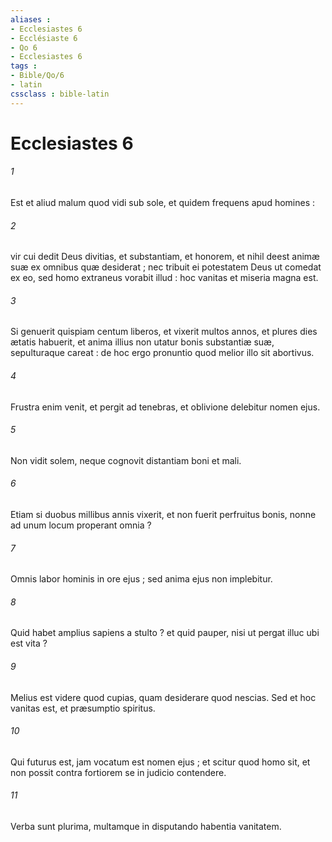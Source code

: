 ```yaml
---
aliases : 
- Ecclesiastes 6
- Ecclésiaste 6
- Qo 6
- Ecclesiastes 6
tags : 
- Bible/Qo/6
- latin
cssclass : bible-latin
---
```


# Ecclesiastes 6

###### 1
Est et aliud malum quod vidi sub sole, et quidem frequens apud homines :
###### 2
vir cui dedit Deus divitias, et substantiam, et honorem, et nihil deest animæ suæ ex omnibus quæ desiderat ; nec tribuit ei potestatem Deus ut comedat ex eo, sed homo extraneus vorabit illud : hoc vanitas et miseria magna est.
###### 3
Si genuerit quispiam centum liberos, et vixerit multos annos, et plures dies ætatis habuerit, et anima illius non utatur bonis substantiæ suæ, sepulturaque careat : de hoc ergo pronuntio quod melior illo sit abortivus.
###### 4
Frustra enim venit, et pergit ad tenebras, et oblivione delebitur nomen ejus.
###### 5
Non vidit solem, neque cognovit distantiam boni et mali.
###### 6
Etiam si duobus millibus annis vixerit, et non fuerit perfruitus bonis, nonne ad unum locum properant omnia ?
###### 7
Omnis labor hominis in ore ejus ; sed anima ejus non implebitur.
###### 8
Quid habet amplius sapiens a stulto ? et quid pauper, nisi ut pergat illuc ubi est vita ?
###### 9
Melius est videre quod cupias, quam desiderare quod nescias. Sed et hoc vanitas est, et præsumptio spiritus.
###### 10
Qui futurus est, jam vocatum est nomen ejus ; et scitur quod homo sit, et non possit contra fortiorem se in judicio contendere.
###### 11
Verba sunt plurima, multamque in disputando habentia vanitatem.
